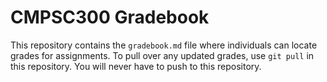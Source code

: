 # CMPSC300 Gradebook

This repository contains the `gradebook.md` file where individuals can locate grades for assignments. To pull over any updated grades, use `git pull` in this repository. You will never have to push to this repository.

